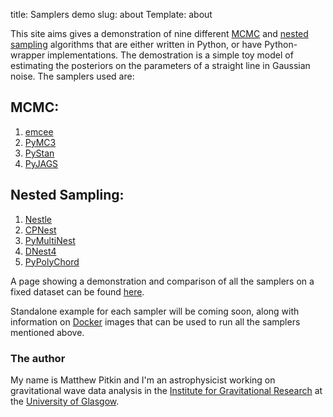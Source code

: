 title: Samplers demo
slug: about
Template: about

This site aims gives a demonstration of nine different [MCMC](https://en.wikipedia.org/wiki/Markov_chain_Monte_Carlo)
and [nested sampling](https://en.wikipedia.org/wiki/Nested_sampling_algorithm) algorithms that are
either written in Python, or have Python-wrapper implementations. The demostration is a simple toy
model of estimating the posteriors on the parameters of a straight line in Gaussian noise. The
samplers used are:

## MCMC:
   
1. [emcee](http://dfm.io/emcee/current/)
2. [PyMC3](http://docs.pymc.io/)
3. [PyStan](http://pystan.readthedocs.io/en/latest/)
4. [PyJAGS](https://pyjags.readthedocs.io/en/latest/)

## Nested Sampling:

1. [Nestle](http://kylebarbary.com/nestle/)
2. [CPNest](https://johnveitch.github.io/cpnest/)
3. [PyMultiNest](https://johannesbuchner.github.io/PyMultiNest/)
4. [DNest4](https://github.com/eggplantbren/DNest4)
5. [PyPolyChord](https://ccpforge.cse.rl.ac.uk/gf/project/polychord/)

A page showing a demonstration and comparison of all the samplers on a fixed dataset can be found
[here](http://mattpitkin.github.io/samplers-demo/pages/samplers-samplers-everywhere/).

Standalone example for each sampler will be coming soon, along with information on [Docker](https://docs.docker.com/)
images that can be used to run all the samplers mentioned above.

### The author

My name is Matthew Pitkin and I'm an astrophysicist working on gravitational wave data analysis in
the [Institute for Gravitational Research](http://www.physics.gla.ac.uk/igr/) at the [University of Glasgow](https://www.gla.ac.uk/).
